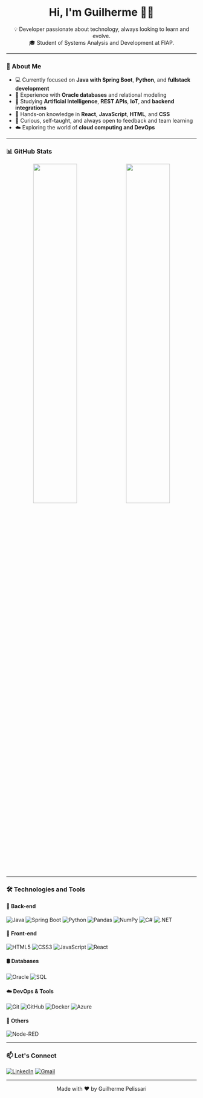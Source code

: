 <h1 align="center">Hi, I'm Guilherme 👨‍💻</h1>

<p align="center">
  💡 Developer passionate about technology, always looking to learn and evolve.<br>
  🎓 Student of Systems Analysis and Development at FIAP.
</p>

---

### 🚀 About Me
- 💻 Currently focused on **Java with Spring Boot**, **Python**, and **fullstack development**
- 🧪 Experience with **Oracle databases** and relational modeling
- 🧠 Studying **Artificial Intelligence**, **REST APIs**, **IoT**, and **backend integrations**
- 🎨 Hands-on knowledge in **React**, **JavaScript**, **HTML**, and **CSS**
- 🌱 Curious, self-taught, and always open to feedback and team learning
- ☁️ Exploring the world of **cloud computing and DevOps**

---

### 📊 GitHub Stats
<p align="center">
  <img width="48%" src="https://github-readme-stats.vercel.app/api?username=Guilherme-Pelissari&show_icons=true&theme=tokyonight" />
  <img width="48%" src="https://github-readme-stats.vercel.app/api/top-langs/?username=Guilherme-Pelissari&layout=compact&theme=tokyonight&langs_count=8" />
</p>

---

### 🛠️ Technologies and Tools

#### 🧠 Back-end
![Java](https://img.shields.io/badge/Java-ED8B00?style=for-the-badge&logo=java&logoColor=white)
![Spring Boot](https://img.shields.io/badge/SpringBoot-6DB33F?style=for-the-badge&logo=spring-boot&logoColor=white)
![Python](https://img.shields.io/badge/Python-3776AB?style=for-the-badge&logo=python&logoColor=white)
![Pandas](https://img.shields.io/badge/Pandas-150458?style=for-the-badge&logo=pandas&logoColor=white)
![NumPy](https://img.shields.io/badge/NumPy-013243?style=for-the-badge&logo=numpy&logoColor=white)
![C#](https://img.shields.io/badge/C%23-239120?style=for-the-badge&logo=c-sharp&logoColor=white)
![.NET](https://img.shields.io/badge/.NET-512BD4?style=for-the-badge&logo=dotnet&logoColor=white)

#### 🎨 Front-end
![HTML5](https://img.shields.io/badge/HTML5-E34F26?style=for-the-badge&logo=html5&logoColor=white)
![CSS3](https://img.shields.io/badge/CSS3-1572B6?style=for-the-badge&logo=css3&logoColor=white)
![JavaScript](https://img.shields.io/badge/JavaScript-F7DF1E?style=for-the-badge&logo=javascript&logoColor=black)
![React](https://img.shields.io/badge/React-20232A?style=for-the-badge&logo=react&logoColor=61DAFB)

#### 🛢️ Databases
![Oracle](https://img.shields.io/badge/Oracle-F80000?style=for-the-badge&logo=oracle&logoColor=white)
![SQL](https://img.shields.io/badge/SQL-4479A1?style=for-the-badge&logo=postgresql&logoColor=white)

#### ☁️ DevOps & Tools
![Git](https://img.shields.io/badge/Git-F05032?style=for-the-badge&logo=git&logoColor=white)
![GitHub](https://img.shields.io/badge/GitHub-181717?style=for-the-badge&logo=github&logoColor=white)
![Docker](https://img.shields.io/badge/Docker-2496ED?style=for-the-badge&logo=docker&logoColor=white)
![Azure](https://img.shields.io/badge/Azure-0078D4?style=for-the-badge&logo=microsoft-azure&logoColor=white)

#### 🔧 Others
![Node-RED](https://img.shields.io/badge/Node--RED-8F0000?style=for-the-badge&logo=nodered&logoColor=white)

---

### 📫 Let's Connect
[![LinkedIn](https://img.shields.io/badge/LinkedIn-blue?style=for-the-badge&logo=linkedin&logoColor=white)](https://www.linkedin.com/in/guilherme-pelissari-feitosa-59996b2ba/)
[![Gmail](https://img.shields.io/badge/Gmail-D14836?style=for-the-badge&logo=gmail&logoColor=white)](https://mail.google.com/mail/?view=cm&to=guipelissari2000@gmail.com)

---

<p align="center">Made with ❤️ by Guilherme Pelissari</p>


